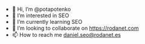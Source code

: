 - 👋 Hi, I’m @potapotenko
- 👀 I’m interested in SEO
- 🌱 I’m currently learning SEO
- 💞️ I’m looking to collaborate on https://rodanet.com
- 📫 How to reach me daniel.seo@rodanet.es

<!---
potapotenko/potapotenko is a ✨ special ✨ repository because its `README.md` (this file) appears on your GitHub profile.
You can click the Preview link to take a look at your changes.
--->
